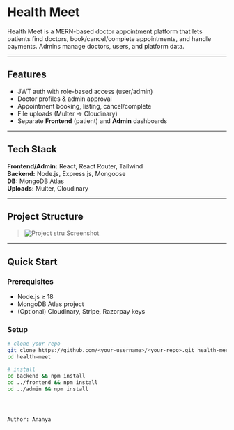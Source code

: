 # Health Meet

Health Meet is a MERN-based doctor appointment platform that lets patients find doctors, book/cancel/complete appointments, and handle payments. Admins manage doctors, users, and platform data.

---

## Features
- JWT auth with role-based access (user/admin)
- Doctor profiles & admin approval
- Appointment booking, listing, cancel/complete
- File uploads (Multer → Cloudinary)
- Separate **Frontend** (patient) and **Admin** dashboards

---

## Tech Stack
**Frontend/Admin:** React, React Router, Tailwind  
**Backend:** Node.js, Express.js, Mongoose  
**DB:** MongoDB Atlas  
**Uploads:** Multer, Cloudinary

---

## Project Structure
> ![Project stru Screenshot](src/assets/jsonschemaimg.png)


---

## Quick Start

### Prerequisites
- Node.js ≥ 18
- MongoDB Atlas project
- (Optional) Cloudinary, Stripe, Razorpay keys

### Setup
```bash
# clone your repo
git clone https://github.com/<your-username>/<your-repo>.git health-meet
cd health-meet

# install
cd backend && npm install
cd ../frontend && npm install
cd ../admin && npm install




Author: Ananya
